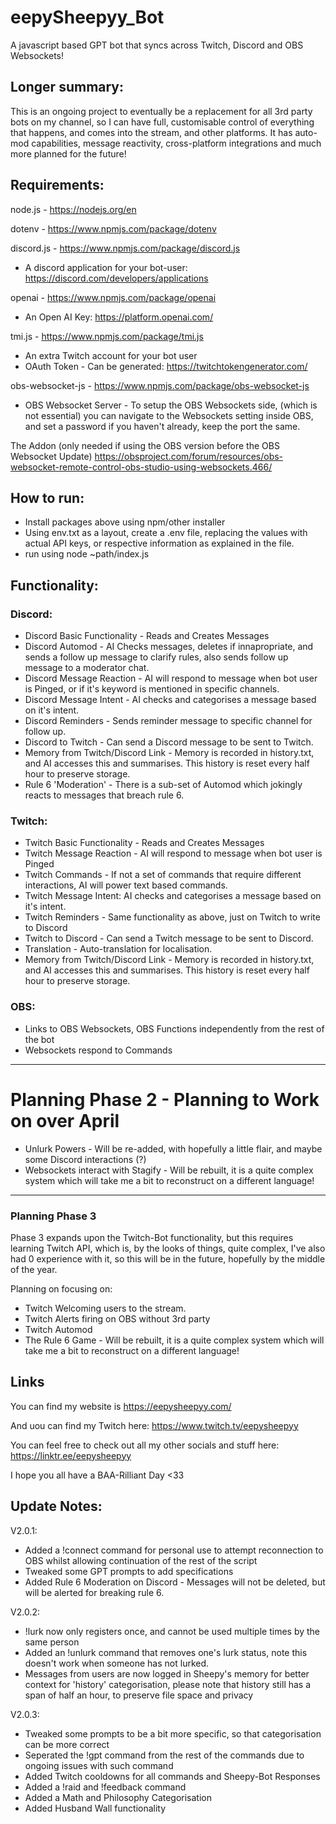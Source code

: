 # eepySheepyy_Bot
A javascript based GPT bot that syncs across Twitch, Discord and OBS Websockets!

## Longer summary:

This is an ongoing project to eventually be a replacement for all 3rd party bots on my channel, so I can have full, customisable control of everything that happens, and comes into the stream, and other platforms. It has auto-mod capabilities, message reactivity, cross-platform integrations and much more planned for the future! 

## Requirements:

node.js - https://nodejs.org/en

dotenv - https://www.npmjs.com/package/dotenv

discord.js - https://www.npmjs.com/package/discord.js

- A discord application for your bot-user: https://discord.com/developers/applications

openai - https://www.npmjs.com/package/openai

- An Open AI Key: https://platform.openai.com/

tmi.js - https://www.npmjs.com/package/tmi.js

- An extra Twitch account for your bot user
- OAuth Token - Can be generated: https://twitchtokengenerator.com/

obs-websocket-js - https://www.npmjs.com/package/obs-websocket-js

- OBS Websocket Server - To setup the OBS Websockets side, (which is not essential) you can navigate to the Websockets setting inside OBS, and set a password if you haven't already, keep the port the same.

The Addon (only needed if using the OBS version before the OBS Websocket Update) https://obsproject.com/forum/resources/obs-websocket-remote-control-obs-studio-using-websockets.466/


## How to run: 

- Install packages above using npm/other installer
- Using env.txt as a layout, create a .env file, replacing the values with actual API keys, or respective information as explained in the file.
- run using node ~path/index.js

## Functionality: 

### Discord:

- Discord Basic Functionality - Reads and Creates Messages
- Discord Automod - AI Checks messages, deletes if innapropriate, and sends a follow up message to clarify rules, also sends follow up message to a moderator chat.
- Discord Message Reaction - AI will respond to message when bot user is Pinged, or if it's keyword is mentioned in specific channels.
- Discord Message Intent - AI checks and categorises a message based on it's intent.
- Discord Reminders - Sends reminder message to specific channel for follow up.
- Discord to Twitch - Can send a Discord message to be sent to Twitch.
- Memory from Twitch/Discord Link - Memory is recorded in history.txt, and AI accesses this and summarises. This history is reset every half hour to preserve storage.
- Rule 6 'Moderation' - There is a sub-set of Automod which jokingly reacts to messages that breach rule 6.

### Twitch:
- Twitch Basic Functionality - Reads and Creates Messages
- Twitch Message Reaction - AI will respond to message when bot user is Pinged
- Twitch Commands - If not a set of commands that require different interactions, AI will power text based commands.
- Twitch Message Intent: AI checks and categorises a message based on it's intent.
- Twitch Reminders - Same functionality as above, just on Twitch to write to Discord
- Twitch to Discord - Can send a Twitch message to be sent to Discord.
- Translation - Auto-translation for localisation.
- Memory from Twitch/Discord Link - Memory is recorded in history.txt, and AI accesses this and summarises. This history is reset every half hour to preserve storage.

### OBS:
- Links to OBS Websockets, OBS Functions independently from the rest of the bot
- Websockets respond to Commands 

---------

# Planning Phase 2 - Planning to Work on over April

- Unlurk Powers - Will be re-added, with hopefully a little flair, and maybe some Discord interactions (?)
- Websockets interact with Stagify - Will be rebuilt, it is a quite complex system which will take me a bit to reconstruct on a different language!

---------

### Planning Phase 3

Phase 3 expands upon the Twitch-Bot functionality, but this requires learning Twitch API, which is, by the looks of things, quite complex, I've also had 0 experience with it, so this will be in the future, hopefully by the middle of the year.

Planning on focusing on:

- Twitch Welcoming users to the stream.
- Twitch Alerts firing on OBS without 3rd party
- Twitch Automod
- The Rule 6 Game - Will be rebuilt, it is a quite complex system which will take me a bit to reconstruct on a different language!


## Links

You can find my website is https://eepysheepyy.com/

And uou can find my Twitch here: https://www.twitch.tv/eepysheepyy

You can feel free to check out all my other socials and stuff here: https://linktr.ee/eepysheepyy

I hope you all have a BAA-Rilliant Day <33


## Update Notes: 

V2.0.1: 
- Added a !connect command for personal use to attempt reconnection to OBS whilst allowing continuation of the rest of the script
- Tweaked some GPT prompts to add specifications
- Added Rule 6 Moderation on Discord - Messages will not be deleted, but will be alerted for breaking rule 6.

V2.0.2:
- !lurk now only registers once, and cannot be used multiple times by the same person
- Added an !unlurk command that removes one's lurk status, note this doesn't work when someone has not lurked. 
- Messages from users are now logged in Sheepy's memory for better context for 'history' categorisation, please note that history still has a span of half an hour, to preserve file space and privacy

V2.0.3:
- Tweaked some prompts to be a bit more specific, so that categorisation can be more correct
- Seperated the !gpt command from the rest of the commands due to ongoing issues with such command
- Added Twitch cooldowns for all commands and Sheepy-Bot Responses
- Added a !raid and !feedback command
- Added a Math and Philosophy Categorisation
- Added Husband Wall functionality
